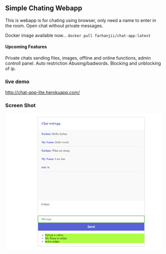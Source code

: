 ## Simple Chating Webapp
This is webapp is for chating using browser, only need a name to enter in the room. 
Open chat without private messages.

Docker image available now...
`docker pull farhanjii/chat-app:latest`



#### Upcoming Features
Private chats
sending files, images, offline and online functions, admin controll panel. Auto restriction Abusing/badwords.
Blocking and unblocking of ip.
 
### live demo
http://chat-app-lite.herokuapp.com/

### Screen Shot
<p align="center">
  <img src="./ScreenShot.png" width="500" alt="Screen Shot">
</p>
